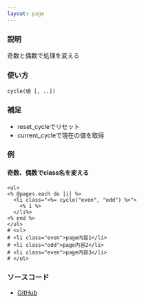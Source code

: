 ```yaml
---
layout: page
---
```

### 説明
奇数と偶数で処理を変える

### 使い方
    cycle(値 [, ..])

### 補足
* reset_cycleでリセット
* current_cycleで現在の値を取得

### 例
#### 奇数、偶数でclass名を変える
    <ul>
    <% @pages.each do |i| %>
      <li class="<%= cycle("even", "odd") %>">
        <% i %>
      </li%>
    <% end %>
    </ul>
    # <ul>
    # <li class="even">page内容1</li>
    # <li class="odd">page内容2</li>
    # <li class="even">page内容3</li>
    # </ul>

### ソースコード
* [GitHub](https://github.com/rails/rails/blob/f33d52c95217212cbacc8d5e44b5a8e3cdc6f5b3/actionview/lib/action_view/helpers/text_helper.rb#L354)